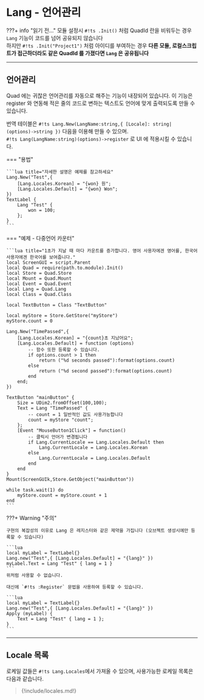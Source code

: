 
# Lang - 언어관리

???+ info "읽기 전..."
    모듈 설정시 `#!ts .Init()` 처럼 QuadId 란을 비워두는 경우 `Lang` 기능이 코드를 넘어 공유되지 않습니다  
    하지만 `#!ts .Init("Project1")` 처럼 아이디를 부여하는 경우 **다른 모듈, 로컬스크립트가 접근하더라도 같은 QuadId 를 가졌다면 `Lang` 은 공유됩니다**  

---

## 언어관리

Quad 에는 귀찮은 언어관리를 자동으로 해주는 기능이 내장되어 있습니다. 이 기능은 register 와 연동해 적은 줄의 코드로 변하는 텍스트도 언어에 맞게 출력되도록 만들 수 있습니다.  

번역 테이블은 `#!ts Lang.New(LangName:string,{ [Locale]: string|(options)->string })` 다음을 이용해 만들 수 있으며.  
`#!ts Lang(LangName:string)(options)->register` 로 UI 에 적용시킬 수 있습니다.  

=== "용법"

    ```lua title="자세한 설명은 예제를 참고하세요"
    Lang.New("Test",{
        [Lang.Locales.Korean] = "{won} 원";
        [Lang.Locales.Default] = "{won} Won";
    })
    TextLabel {
        Lang "Test" {
            won = 100;
        };
    }
    ```

=== "예제 - 다중언어 카운터"

    ```lua title="1초가 지날 때 마다 카운트를 증가합니다. 영어 사용자에겐 영어를, 한국어 사용자에겐 한국어를 보여줍니다."
    local ScreenGUI = script.Parent
    local Quad = require(path.to.module).Init()
    local Store = Quad.Store
    local Mount = Quad.Mount
    local Event = Quad.Event
    local Lang = Quad.Lang
    local Class = Quad.Class

    local TextButton = Class "TextButton"

    local myStore = Store.GetStore("myStore")
    myStore.count = 0

    Lang.New("TimePassed",{
        [Lang.Locales.Korean] = "{count}초 지났어요";
        [Lang.Locales.Default] = function (options)
            -- 함수 또한 등록할 수 있습니다.
            if options.count > 1 then
                return ("%d seconds passed"):format(options.count)
            else
                return ("%d second passed"):format(options.count)
            end
        end;
    })

    TextButton "mainButton" {
        Size = UDim2.fromOffset(100,100);
        Text = Lang "TimePassed" {
            -- count = 1 일반적인 값도 사용가능합니다
            count = myStore "count";
        };
        [Event "MouseButton1Click"] = function()
            -- 클릭시 언어가 변경됩니다
            if Lang.CurrentLocale == Lang.Locales.Default then
                Lang.CurrentLocale = Lang.Locales.Korean
            else
                Lang.CurrentLocale = Lang.Locales.Default
            end
        end
    }
    Mount(ScreenGUIk,Store.GetObject("mainButton"))

    while task.wait(1) do
        myStore.count = myStore.count + 1
    end
    ```

???+ Warning "주의"

    구현의 복잡성의 이유로 Lang 은 레지스터와 같은 제약을 가집니다 (오브젝트 생성시에만 등록할 수 있습니다)

    ```lua
    local myLabel = TextLabel{}
    Lang.new("Test",{ [Lang.Locales.Default] = "{lang}" })
    myLabel.Text = Lang "Test" { lang = 1 }
    ```
    위처럼 사용할 수 없습니다.

    대신에 `#!ts :Register` 문법을 사용하여 등록할 수 있습니다.

    ```lua
    local myLabel = TextLabel{}
    Lang.new("Test",{ [Lang.Locales.Default] = "{lang}" })
    Apply (myLabel) {
        Text = Lang "Test" { lang = 1 };
    }
    ```

---

## Locale 목록

로케일 값들은 `#!ts Lang.Locales`에서 가져올 수 있으며, 사용가능한 로케일 목록은 다음과 같습니다.  

> {!include/locales.md!}
